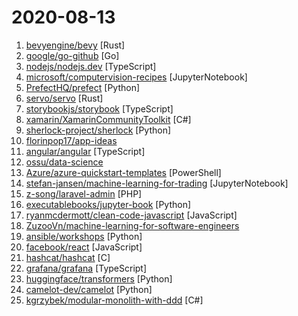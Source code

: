 # 2020-08-13

1. [bevyengine/bevy](https://github.com/bevyengine/bevy "A refreshingly simple data-driven game engine built in Rust") [Rust]
2. [google/go-github](https://github.com/google/go-github "Go library for accessing the GitHub API") [Go]
3. [nodejs/nodejs.dev](https://github.com/nodejs/nodejs.dev "A new Node.js resource built using Gatsby.js with React.js, TypeScript, Emotion, and Remark.") [TypeScript]
4. [microsoft/computervision-recipes](https://github.com/microsoft/computervision-recipes "Best Practices, code samples, and documentation for Computer Vision.") [JupyterNotebook]
5. [PrefectHQ/prefect](https://github.com/PrefectHQ/prefect "The easiest way to automate your data") [Python]
6. [servo/servo](https://github.com/servo/servo "The Servo Browser Engine") [Rust]
7. [storybookjs/storybook](https://github.com/storybookjs/storybook "📓 The UI component explorer. Develop, document, & test for React, Vue, Angular, Ember, Web Components, & more!") [TypeScript]
8. [xamarin/XamarinCommunityToolkit](https://github.com/xamarin/XamarinCommunityToolkit "The Xamarin Community Toolkit is a collection of Animations, Behaviors, Converters, and Effects for mobile development with Xamarin.Forms. It simplifies and demonstrates common developer tasks building iOS, Android, and UWP apps with Xamarin.Forms.") [C#]
9. [sherlock-project/sherlock](https://github.com/sherlock-project/sherlock "🔎 Hunt down social media accounts by username across social networks") [Python]
10. [florinpop17/app-ideas](https://github.com/florinpop17/app-ideas "A Collection of application ideas which can be used to improve your coding skills.") 
11. [angular/angular](https://github.com/angular/angular "One framework. Mobile & desktop.") [TypeScript]
12. [ossu/data-science](https://github.com/ossu/data-science "📊 Path to a free self-taught education in Data Science!") 
13. [Azure/azure-quickstart-templates](https://github.com/Azure/azure-quickstart-templates "Azure Quickstart Templates") [PowerShell]
14. [stefan-jansen/machine-learning-for-trading](https://github.com/stefan-jansen/machine-learning-for-trading "Notebooks, resources, and references accompanying the book Machine Learning for Algorithmic Trading") [JupyterNotebook]
15. [z-song/laravel-admin](https://github.com/z-song/laravel-admin "Build a full-featured administrative interface in ten minutes") [PHP]
16. [executablebooks/jupyter-book](https://github.com/executablebooks/jupyter-book "Build interactive, publication-quality documents from Jupyter Notebooks") [Python]
17. [ryanmcdermott/clean-code-javascript](https://github.com/ryanmcdermott/clean-code-javascript "🛁 Clean Code concepts adapted for JavaScript") [JavaScript]
18. [ZuzooVn/machine-learning-for-software-engineers](https://github.com/ZuzooVn/machine-learning-for-software-engineers "A complete daily plan for studying to become a machine learning engineer.") 
19. [ansible/workshops](https://github.com/ansible/workshops "Training Course for Ansible Automation Platform") [Python]
20. [facebook/react](https://github.com/facebook/react "A declarative, efficient, and flexible JavaScript library for building user interfaces.") [JavaScript]
21. [hashcat/hashcat](https://github.com/hashcat/hashcat "World's fastest and most advanced password recovery utility") [C]
22. [grafana/grafana](https://github.com/grafana/grafana "The tool for beautiful monitoring and metric analytics & dashboards for Graphite, InfluxDB & Prometheus & More") [TypeScript]
23. [huggingface/transformers](https://github.com/huggingface/transformers "🤗Transformers: State-of-the-art Natural Language Processing for Pytorch and TensorFlow 2.0.") [Python]
24. [camelot-dev/camelot](https://github.com/camelot-dev/camelot "A Python library to extract tabular data from PDFs") [Python]
25. [kgrzybek/modular-monolith-with-ddd](https://github.com/kgrzybek/modular-monolith-with-ddd "Full Modular Monolith application with Domain-Driven Design approach.") [C#]
